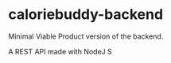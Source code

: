 # caloriebuddy-backend

Minimal Viable Product version of the backend.

A REST API made with NodeJ S
